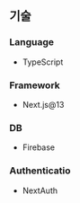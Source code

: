 ## 기술

### Language

- TypeScript

### Framework

- Next.js@13

### DB

- Firebase

### Authenticatio

- NextAuth
